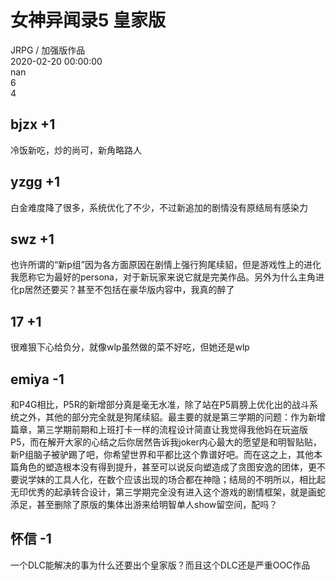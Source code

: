 



# 女神异闻录5 皇家版
  
JRPG / 加强版作品  
2020-02-20 00:00:00  
nan  
6  
4
## bjzx +1


冷饭新吃，炒的尚可，新角略路人
## yzgg +1


白金难度降了很多，系统优化了不少，不过新追加的剧情没有原结局有感染力
## swz +1


也许所谓的“新p组”因为各方面原因在剧情上强行狗尾续貂，但是游戏性上的进化我愿称它为最好的persona，对于新玩家来说它就是完美作品。另外为什么主角进化p居然还要买？甚至不包括在豪华版内容中，我真的醉了
## 17 +1


很难狠下心给负分，就像wlp虽然做的菜不好吃，但她还是wlp
## emiya -1


和P4G相比，P5R的新增部分真是毫无水准，除了站在P5肩膀上优化出的战斗系统之外，其他的部分完全就是狗尾续貂。最主要的就是第三学期的问题：作为新增篇章，第三学期前期和上班打卡一样的流程设计简直让我觉得我他妈在玩盗版P5，而在解开大家的心结之后你居然告诉我joker内心最大的愿望是和明智贴贴，新P组脑子被驴踢了吧，你希望世界和平都比这个靠谱好吧。而在这之上，其他本篇角色的塑造根本没有得到提升，甚至可以说反向塑造成了贪图安逸的团体，更不要说学妹的工具人化，在数个应该出现的场合都在神隐；结局的不明所以，相比起无印优秀的起承转合设计，第三学期完全没有进入这个游戏的剧情框架，就是画蛇添足，甚至删除了原版的集体出游来给明智单人show留空间，配吗？
## 怀信 -1


一个DLC能解决的事为什么还要出个皇家版？而且这个DLC还是严重OOC作品